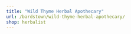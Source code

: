 ```yaml
---
title: "Wild Thyme Herbal Apothecary"
url: /bardstown/wild-thyme-herbal-apothecary/
shop: herbalist
---
```

